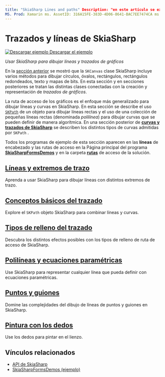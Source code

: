 ```yaml
---
title: "SkiaSharp Lines and paths" Description: "en este artículo se explica cómo usar SkiaSharp para dibujar líneas y trazados de gráficos en Xamarin.Forms aplicaciones, y se muestra con código de ejemplo".
MS. Prod: Xamarin ms. AssetID: 316A15FE-383D-4D06-8641-BAC7EE7474CA ms. Technology: Xamarin-skiasharp Author: davidbritch ms. Author: dabritch ms. Date: 03/10/2017 no-LOC: [ Xamarin.Forms , Xamarin.Essentials ]
---
```


# <a name="skiasharp-lines-and-paths"></a>Trazados y líneas de SkiaSharp

[![Descargar ejemplo](~/media/shared/download.png) Descargar el ejemplo](https://docs.microsoft.com/samples/xamarin/xamarin-forms-samples/skiasharpforms-demos)

_Usar SkiaSharp para dibujar líneas y trazados de gráficos_

En la [sección anterior](~/xamarin-forms/user-interface/graphics/skiasharp/basics/index.md) se mostró que la `SKCanvas` clase SkiaSharp incluye varios métodos para dibujar círculos, óvalos, rectángulos, rectángulos redondeados, texto y mapas de bits. En esta sección y en secciones posteriores se tratan las distintas clases conectadas con la creación y representación de *trazados de gráficos*.

La ruta de acceso de los gráficos es el enfoque más generalizado para dibujar líneas y curvas en SkiaSharp. En esta sección se describe el uso [`SKPath`](xref:SkiaSharp.SKPath) de un objeto para dibujar líneas rectas y el uso de una colección de pequeñas líneas rectas (denominada *polilínea*) para dibujar curvas que se pueden definir de manera algorítmica. En una sección posterior de [**curvas y trazados de SkiaSharp**](../curves/index.md) se describen los distintos tipos de curvas admitidas por `SKPath` .

Todos los programas de ejemplo de esta sección aparecen en las **líneas** de encabezado y las rutas de acceso en la Página principal del programa [**SkiaSharpFormsDemos**](https://docs.microsoft.com/samples/xamarin/xamarin-forms-samples/skiasharpforms-demos) y en la carpeta [**rutas**](https://github.com/xamarin/xamarin-forms-samples/tree/master/SkiaSharpForms/Demos/Demos/SkiaSharpFormsDemos/Paths) de acceso de la solución.

## <a name="lines-and-stroke-caps"></a>[Líneas y extremos de trazo](lines.md)

Aprenda a usar SkiaSharp para dibujar líneas con distintos extremos de trazo.

## <a name="path-basics"></a>[Conceptos básicos del trazado](paths.md)

Explore el `SKPath` objeto SkiaSharp para combinar líneas y curvas.

## <a name="the-path-fill-types"></a>[Tipos de relleno del trazado](fill-types.md)

Descubra los distintos efectos posibles con los tipos de relleno de ruta de acceso de SkiaSharp.

## <a name="polylines-and-parametric-equations"></a>[Polilíneas y ecuaciones paramétricas](polylines.md)

Use SkiaSharp para representar cualquier línea que pueda definir con ecuaciones paramétricas.

## <a name="dots-and-dashes"></a>[Puntos y guiones](dots.md)

Domine las complejidades del dibujo de líneas de puntos y guiones en SkiaSharp.

## <a name="finger-painting"></a>[Pintura con los dedos](finger-paint.md)

Use los dedos para pintar en el lienzo.

## <a name="related-links"></a>Vínculos relacionados

- [API de SkiaSharp](https://docs.microsoft.com/dotnet/api/skiasharp)
- [SkiaSharpFormsDemos (ejemplo)](https://docs.microsoft.com/samples/xamarin/xamarin-forms-samples/skiasharpforms-demos)
